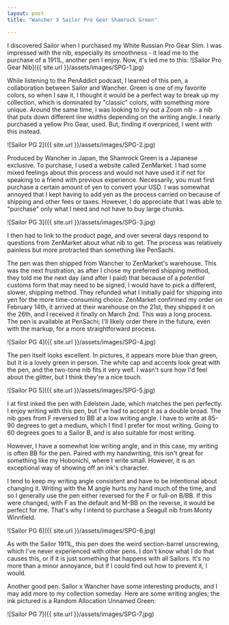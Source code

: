 ```yaml
---
layout: post
title: "Wancher X Sailor Pro Gear Shamrock Green"

---
```


I discovered Sailor when I purchased my White Russian Pro Gear Slim.  I was impressed with the nib, especially its smoothness - it lead me to the purchase of a 1911L, another pen I enjoy.  Now, it's led me to this:
![Sailor Pro Gear Nib]({{ site.url }}/assets/images/SPG-1.jpg)

<!--more-->

While listening to the PenAddict podcast, I learned of this pen, a collaboration between Sailor and Wancher.  Green is one of my favorite colors, so when I saw it, I thought it would be a perfect way to break up my collection, which is dominated by "classic" colors, with something more unique.  Around the same time, I was looking to try out a Zoom nib - a nib that puts down different line widths depending on the writing angle.  I nearly purchased a yellow Pro Gear, used.  But, finding it overpriced, I went with this instead.

![Sailor PG 2]({{ site.url }}/assets/images/SPG-2.jpg)

Produced by Wancher in Japan, the Shamrock Green is a Japanese exclusive.  To purchase, I used a website called ZenMarket.  I had some mixed feelings about this process and would not have used it if not for speaking to a friend with previous experience. Necessarily, you must first purchase a certain amount of yen to convert your USD.  I was somewhat annoyed that I kept having to add yen as the process carried on because of shipping and other fees or taxes.  However, I do appreciate that I was able to "purchase" only what I need and not have to buy large chunks.

![Sailor PG 3]({{ site.url }}/assets/images/SPG-3.jpg)

I then had to link to the product page, and over several days respond to questions from ZenMarket about what nib to get.  The process was relatively painless but more protracted than something like PenSachi.

The pen was then shipped from Wancher to ZenMarket's warehouse.  This was the next frustration, as after I chose my preferred shipping method, they told me the next day (and after I paid) that because of a *potential* customs form that may need to be signed, I would have to pick a different, slower, shipping method.  They refunded what I initially paid for shipping into yen for the more time-consuming choice.  ZenMarket confirmed my order on February 14th, it arrived at their warehouse on the 21st, they shipped it on the 26th, and I received it finally on March 2nd.  This was a long process.  The pen is available at PenSachi; I'll likely order there in the future, even with the markup, for a more straightforward process.

![Sailor PG 4]({{ site.url }}/assets/images/SPG-4.jpg)

The pen itself looks excellent.  In pictures, it appears more blue than green, but it is a lovely green in person.  The white cap and accents look great with the pen, and the two-tone nib fits it very well.  I wasn't sure how I'd feel about the glitter, but I think they're a nice touch.

![Sailor PG 5]({{ site.url }}/assets/images/SPG-5.jpg)

I at first inked the pen with Edelstein Jade, which matches the pen perfectly.  I enjoy writing with this pen, but I've had to accept it as a double broad.  The nib goes from F reversed to BB at a low writing angle.  I have to write at 85-90 degrees to get a medium, which I find I prefer for most writing.  Going to 60 degrees goes to a Sailor B, and is also suitable for most writing.

However, I have a somewhat low writing angle, and in this case, my writing is often BB for the pen.  Paired with my handwriting, this isn't great for something like my Hobonichi, where I write small.  However, it is an exceptional way of showing off an ink's character.

I tend to keep my writing angle consistent and have to be intentional about changing it.  Writing with the M angle hurts my hand much of the time, and so I generally use the pen either reversed for the F or full-on B/BB.  If this were changed, with F as the default and M-BB on the reverse, it would be perfect for me.  That's why I intend to purchase a Seagull nib from Monty Winnfield.

![Sailor PG 6]({{ site.url }}/assets/images/SPG-6.jpg)

As with the Sailor 1911L, this pen does the weird section-barrel unscrewing, which I've never experienced with other pens.  I don't know what I do that causes this, or if it is just something that happens with all Sailors.  It's no more than a minor annoyance, but if I could find out how to prevent it, I would.

Another good pen.  Sailor x Wancher have some interesting products, and I may add more to my collection someday.  Here are some writing angles; the ink pictured is a Random Allocation Unnamed Green:

![Sailor PG 7]({{ site.url }}/assets/images/SPG-7.jpg)
